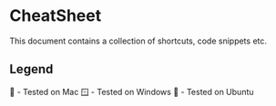 # CheatSheet

This document contains a collection of shortcuts, code snippets etc.

## Legend

🍎 - Tested on Mac
🪟 - Tested on Windows
🐧 - Tested on Ubuntu

